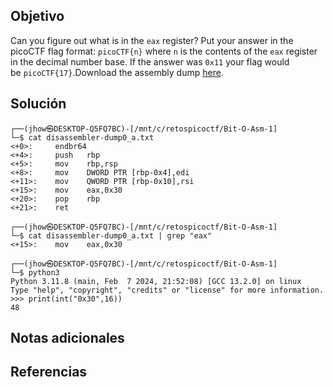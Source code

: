 ## Objetivo
Can you figure out what is in the `eax` register? Put your answer in the picoCTF flag format: `picoCTF{n}` where `n` is the contents of the `eax` register in the decimal number base. If the answer was `0x11` your flag would be `picoCTF{17}`.Download the assembly dump [here](https://artifacts.picoctf.net/c/509/disassembler-dump0_a.txt).
## Solución
```
┌──(jhow㉿DESKTOP-Q5FQ7BC)-[/mnt/c/retospicoctf/Bit-O-Asm-1]
└─$ cat disassembler-dump0_a.txt
<+0>:     endbr64
<+4>:     push   rbp
<+5>:     mov    rbp,rsp
<+8>:     mov    DWORD PTR [rbp-0x4],edi
<+11>:    mov    QWORD PTR [rbp-0x10],rsi
<+15>:    mov    eax,0x30
<+20>:    pop    rbp
<+21>:    ret

┌──(jhow㉿DESKTOP-Q5FQ7BC)-[/mnt/c/retospicoctf/Bit-O-Asm-1]
└─$ cat disassembler-dump0_a.txt | grep "eax"
<+15>:    mov    eax,0x30

┌──(jhow㉿DESKTOP-Q5FQ7BC)-[/mnt/c/retospicoctf/Bit-O-Asm-1]
└─$ python3
Python 3.11.8 (main, Feb  7 2024, 21:52:08) [GCC 13.2.0] on linux
Type "help", "copyright", "credits" or "license" for more information.
>>> print(int("0x30",16))
48
```
## Notas adicionales

## Referencias
